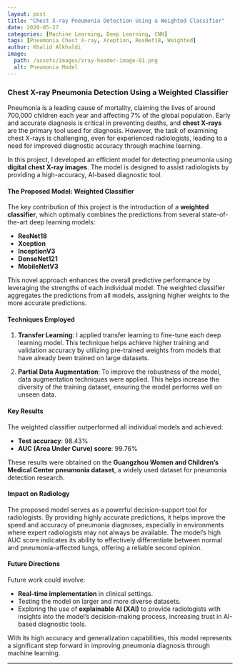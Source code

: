 ```yaml
---
layout: post
title: "Chest X-ray Pneumonia Detection Using a Weighted Classifier"
date: 2020-05-27
categories: [Machine Learning, Deep Learning, CNN]
tags: [Pneumonia Chest X-ray, Xception, ResNet18, Weighted]
author: Khalid Alkhaldi
image:
  path: /assets/images/xray-header-image-01.png
  alt: Pneumonia Model
---
```


### **Chest X-ray Pneumonia Detection Using a Weighted Classifier**

Pneumonia is a leading cause of mortality, claiming the lives of around 700,000 children each year and affecting 7% of the global population. Early and accurate diagnosis is critical in preventing deaths, and **chest X-rays** are the primary tool used for diagnosis. However, the task of examining chest X-rays is challenging, even for experienced radiologists, leading to a need for improved diagnostic accuracy through machine learning.

In this project, I developed an efficient model for detecting pneumonia using **digital chest X-ray images**. The model is designed to assist radiologists by providing a high-accuracy, AI-based diagnostic tool.

#### **The Proposed Model: Weighted Classifier**
The key contribution of this project is the introduction of a **weighted classifier**, which optimally combines the predictions from several state-of-the-art deep learning models:
- **ResNet18**
- **Xception**
- **InceptionV3**
- **DenseNet121**
- **MobileNetV3**

This novel approach enhances the overall predictive performance by leveraging the strengths of each individual model. The weighted classifier aggregates the predictions from all models, assigning higher weights to the more accurate predictions.

#### **Techniques Employed**
1. **Transfer Learning**: I applied transfer learning to fine-tune each deep learning model. This technique helps achieve higher training and validation accuracy by utilizing pre-trained weights from models that have already been trained on large datasets.
  
2. **Partial Data Augmentation**: To improve the robustness of the model, data augmentation techniques were applied. This helps increase the diversity of the training dataset, ensuring the model performs well on unseen data.

#### **Key Results**
The weighted classifier outperformed all individual models and achieved:
- **Test accuracy**: 98.43%
- **AUC (Area Under Curve) score**: 99.76%

These results were obtained on the **Guangzhou Women and Children’s Medical Center pneumonia dataset**, a widely used dataset for pneumonia detection research.

#### **Impact on Radiology**
The proposed model serves as a powerful decision-support tool for radiologists. By providing highly accurate predictions, it helps improve the speed and accuracy of pneumonia diagnoses, especially in environments where expert radiologists may not always be available. The model’s high AUC score indicates its ability to effectively differentiate between normal and pneumonia-affected lungs, offering a reliable second opinion.

#### **Future Directions**
Future work could involve:
- **Real-time implementation** in clinical settings.
- Testing the model on larger and more diverse datasets.
- Exploring the use of **explainable AI (XAI)** to provide radiologists with insights into the model’s decision-making process, increasing trust in AI-based diagnostic tools.

With its high accuracy and generalization capabilities, this model represents a significant step forward in improving pneumonia diagnosis through machine learning.

---
